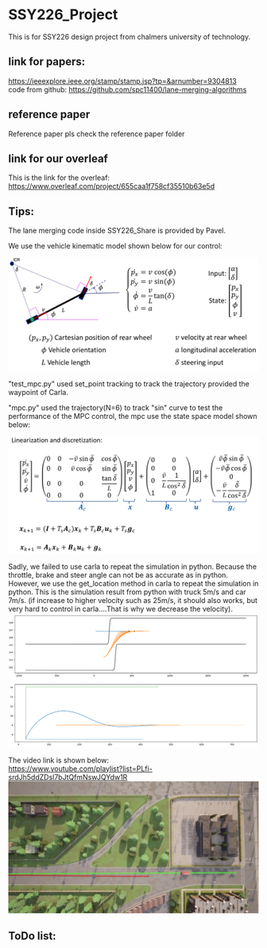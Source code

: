 # SSY226_Project
This is for SSY226 design project from chalmers university of technology.

## link for papers:
https://ieeexplore.ieee.org/stamp/stamp.jsp?tp=&arnumber=9304813  
code from github: https://github.com/spc11400/lane-merging-algorithms

## reference paper
Reference paper pls check the reference paper folder

## link for our overleaf
This is the link for the overleaf:  
https://www.overleaf.com/project/655caa1f758cf35510b63e5d

## Tips:  
The lane merging code inside SSY226_Share is provided by Pavel. 

We use the vehicle kinematic model shown below for our control:  

![this is state space model](./picture/bicycle_model.png)

"test_mpc.py" used set_point tracking to track the trajectory provided the waypoint of Carla.  


"mpc.py" used the trajectory(N=6) to track "sin" curve to test the performance of the MPC control, the mpc use the state space model shown below:  

![this is state space model](./picture/2023-12-07_18-15.png)


Sadly, we failed to use carla to repeat the simulation in python. Because the throttle, brake and steer angle can not be as accurate as in python. However, we use the  get_location method in carla to repeat the simulation in python. 
This is the simulation result from python with truck 5m/s and car 7m/s. (if increase to higher velocity such as 25m/s, it should also works, but very hard to control in carla....That is why we decrease the velocity).  
![this is state space model](./picture/python_result.png)


The video link is shown below:  
https://www.youtube.com/playlist?list=PLfi-srdJh5ddZDsl7bJtQfmNswJQYdw1R
![this is state space model](./picture/carla_simulation.png)



## ToDo list:





